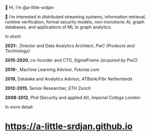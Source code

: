 👋 Hi, I’m @a-little-srdjan

👀 I’m interested in distributed streaming systems, information retrieval, runtime verification, 
formal security models, non-monotonic AI, graph databases, and applications of ML to graph analytics. 

In short:

**2021-**, Director and Data Analytics Architect, _PwC (Products and Technology)_

**2015-2020**, co-founder and CTO, _SignalFrame (acquired by PwC)_

**2019-**, Machine Learning Advisor, _Futurae.com_

**2019**, Datalake and Analytics Advisor, _ATBank/Fibr Netherlands_

**2012-2015**, Senior Researcher, _ETH Zurich_

**2008-2012**, Phd (Security and applied AI), _Imperial College London_

In more detail:

# https://a-little-srdjan.github.io
